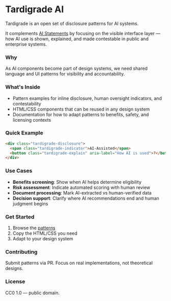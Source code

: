 # Tardigrade AI

Tardigrade is an open set of disclosure patterns for AI systems.

It complements [AI Statements](https://aistatements.org) by focusing on the visible interface layer —
how AI use is shown, explained, and made contestable in public and enterprise systems.

### Why

As AI components become part of design systems, we need shared language and UI patterns for visibility and accountability.

### What's Inside

- Pattern examples for inline disclosure, human oversight indicators, and contestability
- HTML/CSS components that can be reused in any design system
- Documentation for how to adapt patterns to benefits, safety, and licensing contexts

### Quick Example
```html
<div class="tardigrade-disclosure">
  <span class="tardigrade-indicator">AI-Assisted</span>
  <button class="tardigrade-explain" aria-label="How AI is used">?</button>
</div>
```

### Use Cases

- **Benefits screening**: Show when AI helps determine eligibility
- **Risk assessment**: Indicate automated scoring with human review
- **Document processing**: Mark AI-extracted vs human-verified data
- **Decision support**: Clarify where AI recommendations end and human judgment begins

### Get Started

1. Browse the [patterns](/patterns)
2. Copy the HTML/CSS you need
3. Adapt to your design system

### Contributing

Submit patterns via PR. Focus on real implementations, not theoretical designs.

### License

CC0 1.0 — public domain.

